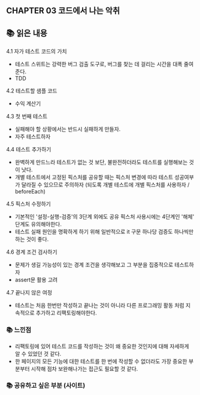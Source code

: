 ## CHAPTER 03 코드에서 나는 악취

## 📚 읽은 내용
4.1 자가 테스트 코드의 가치
- 테스트 스위트는 강력한 버그 검출 도구로, 버그를 찾는 데 걸리는 시간을 대폭 줄여준다.
- TDD

4.2 테스트할 샘플 코드
- 수익 계산기

4.3 첫 번째 테스트
- 실패해야 할 상황에서는 반드시 실패하게 만들자.
- 자주 테스트하자

4.4 테스트 추가하기
- 완벽하게 만드느라 테스트가 없는 것 보단, 불완전하더라도 테스트를 실행해보는 것이 낫다.
- 개별 테스트에서 고정된 픽스처를 공유할 때는 픽스처 변경에 따라 테스트 성공여부가 달라질 수 있으므로 주의하자 (되도록 개별 테스트에 개별 픽스처를 사용하자 / beforeEach)
  
4.5 픽스처 수정하기
- 기본적인 '설정-실행-검증'의 3단계 외에도 공유 픽스처 사용시에는 4단계인 '해체' 단계도 유의해야한다.
- 테스트 실패 원인을 명확하게 하기 위해 일반적으로 it 구문 하나당 검증도 하나씩만 하는 것이 좋다.

4.6 경계 조건 검사하기
- 문제가 생길 가능성이 있는 경계 조건을 생각해보고 그 부분을 집중적으로 테스트하자
- assert문 활용 고려

4.7 끝나지 않은 여정
- 테스트는 처음 한번만 작성하고 끝나는 것이 아니라 다른 프로그래밍 활동 처럼 지속적으로 추가하고 리팩토링해야한다.

### 📚 느낀점
- 리팩토링에 있어 테스트 코드를 작성하는 것이 왜 중요한 것인지에 대해 자세하게 알 수 있었던 것 같다.
- 한 페이지의 모든 기능에 대한 테스트를 한 번에 작성할 수 없더라도 가장 중요한 부분부터 시작해 점차 보완해나가는 접근도 필요할 것 같다.

### 📚 공유하고 싶은 부분 (사이트)
